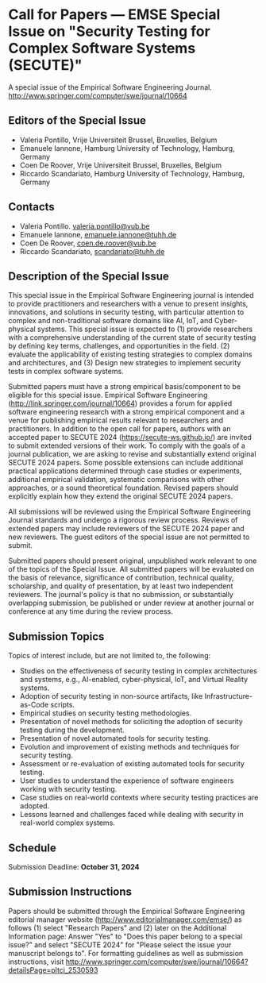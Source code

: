 # Call for Papers ― EMSE Special Issue on "Security Testing for Complex Software Systems (SECUTE)"

A special issue of the Empirical Software Engineering Journal. http://www.springer.com/computer/swe/journal/10664

## Editors of the Special Issue

- Valeria Pontillo, Vrije Universiteit Brussel, Bruxelles, Belgium
- Emanuele Iannone, Hamburg University of Technology, Hamburg, Germany
- Coen De Roover, Vrije Universiteit Brussel, Bruxelles, Belgium
- Riccardo Scandariato, Hamburg University of Technology, Hamburg, Germany

## Contacts

- Valeria Pontillo. valeria.pontillo@vub.be
- Emanuele Iannone, emanuele.iannone@tuhh.de 
- Coen De Roover, coen.de.roover@vub.be 
- Riccardo Scandariato, scandariato@tuhh.de

## Description of the Special Issue

This special issue in the Empirical Software Engineering journal is intended to provide practitioners and researchers with a venue to present insights, innovations, and solutions in security testing, with particular attention to complex and non-traditional software domains like AI, IoT, and Cyber-physical systems. This special issue is expected to (1) provide researchers with a comprehensive understanding of the current state of security testing by defining key terms, challenges, and opportunities in the field. (2) evaluate the applicability of existing testing strategies to complex domains and architectures, and (3) Design new strategies to implement security tests in complex software systems.

Submitted papers must have a strong empirical basis/component to be eligible for this special issue. Empirical Software Engineering (http://link.springer.com/journal/10664) provides a forum for applied software engineering research with a strong empirical component and a venue for publishing empirical results relevant to researchers and practitioners. In addition to the open call for papers, authors with an accepted paper to SECUTE 2024 (https://secute-ws.github.io/) are invited to submit extended versions of their work. To comply with the goals of a journal publication, we are asking to revise and substantially extend original SECUTE 2024 papers. Some possible extensions can include additional practical applications determined through case studies or experiments, additional empirical validation, systematic comparisons with other approaches, or a sound theoretical foundation. Revised papers should explicitly explain how they extend the original SECUTE 2024 papers.

All submissions will be reviewed using the Empirical Software Engineering Journal standards and undergo a rigorous review process. Reviews of extended papers may include reviewers of the SECUTE 2024 paper and new reviewers. The guest editors of the special issue are not permitted to submit.

Submitted papers should present original, unpublished work relevant to one of the topics of the Special Issue. All submitted papers will be evaluated on the basis of relevance, significance of contribution, technical quality, scholarship, and quality of presentation, by at least two independent reviewers. The journal's policy is that no submission, or substantially overlapping submission, be published or under review at another journal or conference at any time during the review process.

## Submission Topics

Topics of interest include, but are not limited to, the following:

- Studies on the effectiveness of security testing in complex architectures and systems, e.g., AI-enabled, cyber-physical, IoT, and Virtual Reality systems.
- Adoption of security testing in non-source artifacts, like Infrastructure-as-Code scripts.
- Empirical studies on security testing methodologies.
- Presentation of novel methods for soliciting the adoption of security testing during the development.
- Presentation of novel automated tools for security testing.
- Evolution and improvement of existing methods and techniques for security testing.
- Assessment or re-evaluation of existing automated tools for security testing.
- User studies to understand the experience of software engineers working with security testing.
- Case studies on real-world contexts where security testing practices are adopted.
- Lessons learned and challenges faced while dealing with security in real-world complex systems.

## Schedule

Submission Deadline: **October 31, 2024**

## Submission Instructions

Papers should be submitted through the Empirical Software Engineering editorial manager website (http://www.editorialmanager.com/emse/) as follows (1) select "Research Papers" and (2) later on the Additional Information page: Answer "Yes" to "Does this paper belong to a special issue?" and select "SECUTE 2024" for "Please select the issue your manuscript belongs to". For formatting guidelines as well as submission instructions, visit http://www.springer.com/computer/swe/journal/10664?detailsPage=pltci_2530593

